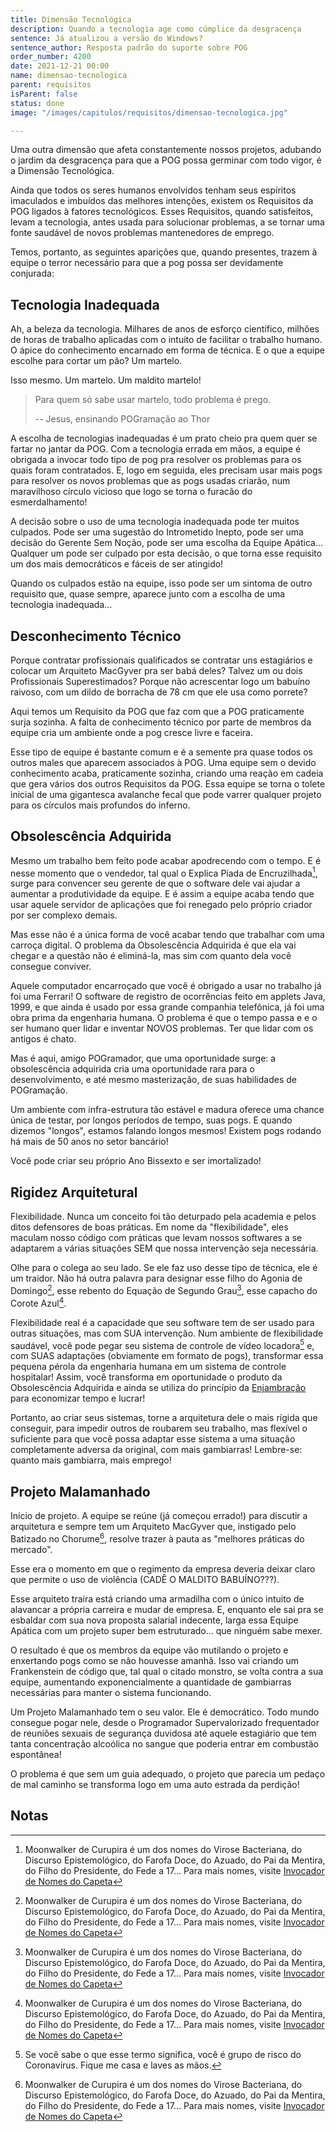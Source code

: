 ```yaml
---
title: Dimensão Tecnológica
description: Quando a tecnologia age como cúmplice da desgracença
sentence: Já atualizou a versão do Windows?
sentence_author: Resposta padrão do suporte sobre POG
order_number: 4200
date: 2021-12-21 00:00
name: dimensao-tecnologica
parent: requisitos
isParent: false
status: done
image: "/images/capitulos/requisitos/dimensao-tecnologica.jpg"

---
```


Uma outra dimensão que afeta constantemente nossos projetos, adubando o jardim da desgracença para que a POG possa germinar com todo vigor, é a Dimensão Tecnológica.

Ainda que todos os seres humanos envolvidos tenham seus espíritos imaculados e imbuídos das melhores intenções, existem os Requisitos da POG ligados à fatores tecnológicos. Esses Requisitos, quando satisfeitos, levam a tecnologia, antes usada para solucionar problemas, a se tornar uma fonte saudável de novos problemas mantenedores de emprego.

Temos, portanto, as seguintes aparições que, quando presentes, trazem à equipe o terror necessário para que a pog possa ser devidamente conjurada:

## Tecnologia Inadequada

Ah, a beleza da tecnologia. Milhares de anos de esforço científico, milhões de horas de trabalho aplicadas com o intuito de facilitar o trabalho humano. O ápice do conhecimento encarnado em forma de técnica. E o que a equipe escolhe para cortar um pão? Um martelo.

Isso mesmo. Um martelo. Um maldito martelo!

> Para quem só sabe usar martelo, todo problema é prego.
>
> -- Jesus, ensinando POGramação ao Thor

A escolha de tecnologias inadequadas é um prato cheio pra quem quer se fartar no jantar da POG. Com a tecnologia errada em mãos, a equipe é obrigada a invocar todo tipo de pog pra resolver os problemas para os quais foram contratados. E, logo em seguida, eles precisam usar mais pogs para resolver os novos problemas que as pogs usadas criarão, num maravilhoso círculo vicioso que logo se torna o furacão do esmerdalhamento!

A decisão sobre o uso de uma tecnologia inadequada pode ter muitos culpados. Pode ser uma sugestão do Intrometido Inepto, pode ser uma decisão do Gerente Sem Noção, pode ser uma escolha da Equipe Apática... Qualquer um pode ser culpado por esta decisão, o que torna esse requisito um dos mais democráticos e fáceis de ser atingido!

Quando os culpados estão na equipe, isso pode ser um sintoma de outro requisito que, quase sempre, aparece junto com a escolha de uma tecnologia inadequada...

## Desconhecimento Técnico

Porque contratar profissionais qualificados se contratar uns estagiários e colocar um Arquiteto MacGyver pra ser babá deles? Talvez um ou dois Profissionais Superestimados? Porque não acrescentar logo um babuíno raivoso, com um dildo de borracha de 78 cm que ele usa como porrete?

Aqui temos um Requisito da POG que faz com que a POG praticamente surja sozinha. A falta de conhecimento técnico por parte de membros da equipe cria um ambiente onde a pog cresce livre e faceira.

Esse tipo de equipe é bastante comum e é a semente pra quase todos os outros males que aparecem associados à POG. Uma equipe sem o devido conhecimento acaba, praticamente sozinha, criando uma reação em cadeia que gera vários dos outros Requisitos da POG. Essa equipe se torna o tolete inicial de uma gigantesca avalanche fecal que pode varrer qualquer projeto para os círculos mais profundos do inferno.

## Obsolescência Adquirida

Mesmo um trabalho bem feito pode acabar apodrecendo com o tempo. E é nesse momento que o vendedor, tal qual o Explica Piada de Encruzilhada[^fn-nomes-capeta], surge para convencer seu gerente de que o software dele vai ajudar a aumentar a produtividade da equipe. E é assim a equipe acaba tendo que usar aquele servidor de aplicações que foi renegado pelo próprio criador por ser complexo demais.

Mas esse não é a única forma de você acabar tendo que trabalhar com uma carroça digital. O problema da Obsolescência Adquirida é que ela vai chegar e a questão não é eliminá-la, mas sim com quanto dela você consegue conviver.

Aquele computador encarroçado que você é obrigado a usar no trabalho já foi uma Ferrari! O software de registro de ocorrências feito em applets Java, 1999, e que ainda é usado por essa grande companhia telefônica, já foi uma obra prima da engenharia humana. O problema é que o tempo passa e e o ser humano quer lidar e inventar NOVOS problemas. Ter que lidar com os antigos é chato.

Mas é aqui, amigo POGramador, que uma oportunidade surge: a obsolescência adquirida cria uma oportunidade rara para o desenvolvimento, e até mesmo masterização, de suas habilidades de POGramação.

Um ambiente com infra-estrutura tão estável e madura oferece uma chance única de testar, por longos períodos de tempo, suas pogs. E quando dizemos "longos", estamos falando longos mesmos! Existem pogs rodando há mais de 50 anos no setor bancário!

Você pode criar seu próprio Ano Bissexto e ser imortalizado!

## Rigidez Arquitetural

Flexibilidade. Nunca um conceito foi tão deturpado pela academia e pelos ditos defensores de boas práticas. Em nome da "flexibilidade", eles maculam nosso código com práticas que levam nossos softwares a se adaptarem a várias situações SEM que nossa intervenção seja necessária.

Olhe para o colega ao seu lado. Se ele faz uso desse tipo de técnica, ele é um traidor. Não há outra palavra para designar esse filho do Agonia de Domingo[^fn-nomes-capeta], esse rebento do Equação de Segundo Grau[^fn-nomes-capeta], esse capacho do Corote Azul[^fn-nomes-capeta].

Flexibilidade real é a capacidade que seu software tem de ser usado para outras situações, mas com SUA intervenção. Num ambiente de flexibilidade saudável, você pode pegar seu sistema de controle de vídeo locadora[^fn-grupo-de-risco] e, com SUAS adaptações (obviamente em formato de pogs), transformar essa pequena pérola da engenharia humana em um sistema de controle hospitalar! Assim, você transforma em oportunidade o produto da Obsolescência Adquirida e ainda se utiliza do princípio da [Enjambração](/capitulos/principios) para economizar tempo e lucrar!

Portanto, ao criar seus sistemas, torne a arquitetura dele o mais rígida que conseguir, para impedir outros de roubarem seu trabalho, mas flexível o suficiente para que você possa adaptar esse sistema a uma situação completamente adversa da original, com mais gambiarras! Lembre-se: quanto mais gambiarra, mais emprego!

## Projeto Malamanhado

Início de projeto. A equipe se reúne (já começou errado!) para discutir a arquitetura e sempre tem um Arquiteto MacGyver que, instigado pelo Batizado no Chorume[^fn-nomes-capeta], resolve trazer à pauta as "melhores práticas do mercado".

Esse era o momento em que o regimento da empresa deveria deixar claro que permite o uso de violência (CADÊ O MALDITO BABUÍNO???).

Esse arquiteto traíra está criando uma armadilha com o único intuito de alavancar a própria carreira e mudar de empresa. E, enquanto ele sai pra se esbaldar com sua nova proposta salarial indecente, larga essa Equipe Apática com um projeto super bem estruturado... que ninguém sabe mexer.

O resultado é que os membros da equipe vão mutilando o projeto e enxertando pogs como se não houvesse amanhã. Isso vai criando um Frankenstein de código que, tal qual o citado monstro, se volta contra a sua equipe, aumentando exponencialmente a quantidade de gambiarras necessárias para manter o sistema funcionando.

Um Projeto Malamanhado tem o seu valor. Ele é democrático. Todo mundo consegue pogar nele, desde o Programador Supervalorizado frequentador de reuniões sexuais de segurança duvidosa até aquele estagiário que tem tanta concentração alcoólica no sangue que poderia entrar em combustão espontânea!

O problema é que sem um guia adequado, o projeto que parecia um pedaço de mal caminho se transforma logo em uma auto estrada da perdição!

## Notas

[^fn-nomes-capeta]: Moonwalker de Curupira é um dos nomes do Virose Bacteriana, do Discurso Epistemológico, do Farofa Doce, do Azuado, do Pai da Mentira, do Filho do Presidente, do Fede a 17... Para mais nomes, visite [Invocador de Nomes do Capeta](https://invocapiroto.com.br)

[^fn-grupo-de-risco]: Se você sabe o que esse termo significa, você é grupo de risco do Coronavírus. Fique me casa e laves as mãos.

